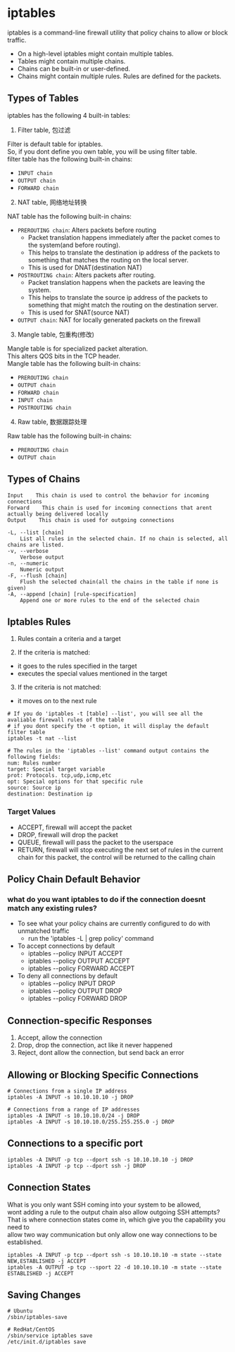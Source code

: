# iptables

iptables is a command-line firewall utility that policy chains to allow or block traffic.

+ On a high-level iptables might contain multiple tables.
+ Tables might contain multiple chains.
+ Chains can be built-in or user-defined.
+ Chains might contain multiple rules. Rules are defined for the packets.

## Types of Tables

iptables has the following 4 built-in tables:

1. Filter table, 包过滤

Filter is default table for iptables. <br/>
So, if you dont define you own table, you will be using filter table. <br/>
filter table has the following built-in chains:
  + `INPUT chain`
  + `OUTPUT chain`
  + `FORWARD chain`

2. NAT table, 网络地址转换

NAT table has the following built-in chains:
  + `PREROUTING chain`: Alters packets before routing
    + Packet translation happens immediately after the packet comes to the system(and before routing).
    + This helps to translate the destination ip address of the packets to something that matches the routing on the local server.
    + This is used for DNAT(destination NAT)
  + `POSTROUTING chain`: Alters packets after routing.
    + Packet translation happens when the packets are leaving the system.
    + This helps to translate the source ip address of the packets to something that might match the routing on the destination server.
    + This is used for SNAT(source NAT)
  + `OUTPUT chain`: NAT for locally generated packets on the firewall

3. Mangle table, 包重构(修改)

Mangle table is for specialized packet alteration. <br/>
This alters QOS bits in the TCP header. <br/>
Mangle table has the following built-in chains:
  + `PREROUTING chain`
  + `OUTPUT chain`
  + `FORWARD chain`
  + `INPUT chain`
  + `POSTROUTING chain`

4. Raw table, 数据跟踪处理

Raw table has the following built-in chains:
  + `PREROUTING chain`
  + `OUTPUT chain`

## Types of Chains

```
Input    This chain is used to control the behavior for incoming connections
Forward    This chain is used for incoming connections that arent actually being delivered locally
Output    This chain is used for outgoing connections

-L, --list [chain]
    List all rules in the selected chain. If no chain is selected, all chains are listed.
-v, --verbose
    Verbose output
-n, --numeric
    Numeric output
-F, --flush [chain]
    Flush the selected chain(all the chains in the table if none is given)
-A, --append [chain] [rule-specification]
    Append one or more rules to the end of the selected chain
```

## Iptables Rules

1. Rules contain a criteria and a target

2. If the criteria is matched:
  + it goes to the rules specified in the target
  + executes the special values mentioned in the target

3. If the criteria is not matched:
  + it moves on to the next rule
  

```
# If you do 'iptables -t [table] --list', you will see all the avaliable firewall rules of the table
# if you dont specify the -t option, it will display the default filter table
iptables -t nat --list

# The rules in the 'iptables --list' command output contains the following fields:
num: Rules number
target: Special target variable
prot: Protocols. tcp,udp,icmp,etc
opt: Special options for that specific rule
source: Source ip
destination: Destination ip
```

### Target Values

+ ACCEPT, firewall will accept the packet
+ DROP, firewall will drop the packet
+ QUEUE, firewall will pass the packet to the userspace
+ RETURN, firewall will stop executing the next set of rules in the current chain for this packet, the control will be returned to the calling chain


## Policy Chain Default Behavior

### what do you want iptables to do if the connection doesnt match any existing rules?

+ To see what your policy chains are currently configured to do with unmatched traffic
  + run the 'iptables -L | grep policy' command
+ To accept connections by default
  + iptables --policy INPUT ACCEPT
  + iptables --policy OUTPUT ACCEPT
  + iptables --policy FORWARD ACCEPT
+ To deny all connections by default
  + iptables --policy INPUT DROP
  + iptables --policy OUTPUT DROP
  + iptables --policy FORWARD DROP

## Connection-specific Responses

1. Accept, allow the connection
2. Drop, drop the connection, act like it never happened
3. Reject, dont allow the connection, but send back an error

## Allowing or Blocking Specific Connections

```
# Connections from a single IP address
iptables -A INPUT -s 10.10.10.10 -j DROP

# Connections from a range of IP addresses
iptables -A INPUT -s 10.10.10.0/24 -j DROP
iptables -A INPUT -s 10.10.10.0/255.255.255.0 -j DROP
```

## Connections to a specific port

```
iptables -A INPUT -p tcp --dport ssh -s 10.10.10.10 -j DROP
iptables -A INPUT -p tcp --dport ssh -j DROP
```

## Connection States

What is you only want SSH coming into your system to be allowed, <br/>
wont adding a rule to the output chain also allow outgoing SSH attempts? <br/>
That is where connection states come in, which give you the capability you need to <br/>
allow two way communication but only allow one way connections to be established. <br/>

```
iptables -A INPUT -p tcp --dport ssh -s 10.10.10.10 -m state --state NEW,ESTABLISHED -j ACCEPT
iptables -A OUTPUT -p tcp --sport 22 -d 10.10.10.10 -m state --state ESTABLISHED -j ACCEPT
```

## Saving Changes

```
# Ubuntu
/sbin/iptables-save

# RedHat/CentOS
/sbin/service iptables save
/etc/init.d/iptables save
```
